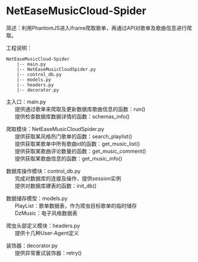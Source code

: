 # NetEaseMusicCloud-Spider
简述：利用PhantomJS进入iframe爬取歌单，再通过API对歌单及歌曲信息进行爬取。

工程说明：
```
NetEaseMusicCloud-Spider
    |-- main.py
    |-- NetEaseMusicCloudSpider.py
    |-- control_db.py
    |-- models.py
    |-- headers.py
    |-- decorator.py
```
主入口：main.py     
       提供通过歌单来爬取及更新数据库歌曲信息的函数：run()     
       提供检查数据库数据详情的函数：schemas_info()
       
爬取模块：NetEaseMusicCloudSpider.py  
       提供获取某风格热门歌单的函数：search_playlist()  
       提供获取某歌单中所有歌曲id的函数：get_music_list()  
       提供获取某歌曲评论数量的函数：get_music_comment()  
       提供获取某歌曲信息的函数：get_music_info()
       
数据库操作模块：control_db.py  
       完成对数据库的连接及操作，提供session实例  
       提供对数据库建表的函数：init_db()  
       
数据储存模型：models.py  
       PlayList：歌单数据表，作为爬虫目标歌单的临时储存  
       DzMusic：电子风格数据表
       
爬虫头部定义模块：headers.py  
       提供十几种User-Agent定义
       
装饰器：decorator.py  
       提供异常重试装饰器：retry()
